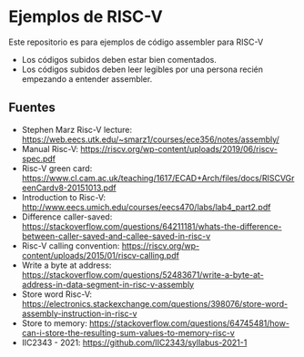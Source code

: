 # Ejemplos de RISC-V

Este repositorio es para ejemplos de código assembler para RISC-V

- Los códigos subidos deben estar bien comentados.
- Los códigos subidos deben leer legibles por una persona recién empezando a entender assembler.

## Fuentes

- Stephen Marz Risc-V lecture: https://web.eecs.utk.edu/~smarz1/courses/ece356/notes/assembly/
- Manual Risc-V: https://riscv.org/wp-content/uploads/2019/06/riscv-spec.pdf
- Risc-V green card: https://www.cl.cam.ac.uk/teaching/1617/ECAD+Arch/files/docs/RISCVGreenCardv8-20151013.pdf
- Introduction to Risc-V: http://www.eecs.umich.edu/courses/eecs470/labs/lab4_part2.pdf
- Difference caller-saved: https://stackoverflow.com/questions/64211181/whats-the-difference-between-caller-saved-and-callee-saved-in-risc-v
- Risc-V calling convention: https://riscv.org/wp-content/uploads/2015/01/riscv-calling.pdf
- Write a byte at address: https://stackoverflow.com/questions/52483671/write-a-byte-at-address-in-data-segment-in-risc-v-assembly
- Store word Risc-V: https://electronics.stackexchange.com/questions/398076/store-word-assembly-instruction-in-risc-v
- Store to memory: https://stackoverflow.com/questions/64745481/how-can-i-store-the-resulting-sum-values-to-memory-risc-v
- IIC2343 - 2021: https://github.com/IIC2343/syllabus-2021-1